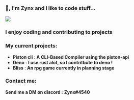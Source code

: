 ### 👋, I'm Zynx and I like to code stuff...

![](https://komarev.com/ghpvc/?username=Milo123459)

### I enjoy coding and contributing to projects

### My current projects:
* **Piston cli** : **A CLI-Based Compiler using the piston-api**
* **Deno** : **I use rust alot, so I contritbute to deno !**
* **Bliss** : **An rpg game currently in planning stage**

### Contact me:
**Send me a DM on discord :** **Zynx#4540**


